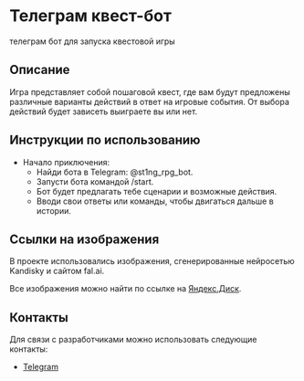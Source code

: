 # Телеграм квест-бот 

телеграм бот для запуска квестовой игры 


## Описание

Игра представляет собой пошаговой квест, где вам будут предложены различные
варианты действий в ответ на игровые события. От выбора действий будет зависеть
выиграете вы или нет.

## Инструкции по использованию
- Начало приключения:
  - Найди бота в Telegram: @st1ng_rpg_bot.
  - Запусти бота командой /start.
  - Бот будет предлагать тебе сценарии и возможные действия.
  - Вводи свои ответы или команды, чтобы двигаться дальше в истории.

## Ссылки на изображения
В проекте использовались изображения, сгенерированные нейросетью Kandisky и сайтом
fal.ai.

Все изображения можно найти по ссылке на [Яндекс.Диск](https://disk.yandex.ru/d/hzUAzZ2PDdEpzg).

## Контакты
Для связи с разработчиками можно использовать следующие контакты:

- [Telegram](https://t.me/Sh4k4l)
